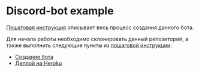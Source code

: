 # Discord-bot example

[Пошаговая инструкция](stepbystep) описывает весь процесс создания данного бота.

Для начала работы необходимо склонировать данный репозиторий, а также выполнить следующие пункты из [пошаговой инструкции](stepbystep):
- [Создание бота](stepbystep#создание-бота)
- [Деплой на Heroku](stepbystep#деплой-на-heroku)
